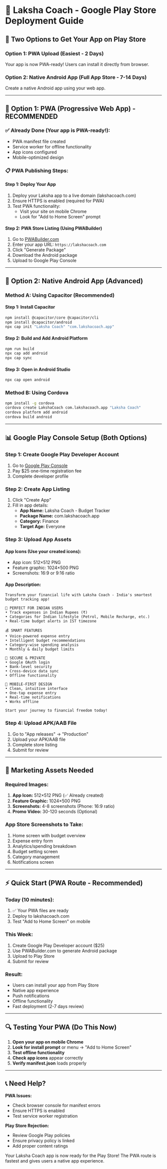 # 📱 Laksha Coach - Google Play Store Deployment Guide

## 🎯 **Two Options to Get Your App on Play Store**

### **Option 1: PWA Upload (Easiest - 2 Days)**
Your app is now PWA-ready! Users can install it directly from browser.

### **Option 2: Native Android App (Full App Store - 7-14 Days)**
Create a native Android app using your web app.

---

## 🚀 **Option 1: PWA (Progressive Web App) - RECOMMENDED**

### **✅ Already Done (Your app is PWA-ready!):**
- PWA manifest file created
- Service worker for offline functionality
- App icons configured
- Mobile-optimized design

### **📋 PWA Publishing Steps:**

#### **Step 1: Deploy Your App**
1. Deploy your Laksha app to a live domain (lakshacoach.com)
2. Ensure HTTPS is enabled (required for PWA)
3. Test PWA functionality:
   - Visit your site on mobile Chrome
   - Look for "Add to Home Screen" prompt

#### **Step 2: PWA Store Listing (Using PWABuilder)**
1. Go to [PWABuilder.com](https://www.pwabuilder.com)
2. Enter your app URL: `https://lakshacoach.com`
3. Click "Generate Package"
4. Download the Android package
5. Upload to Google Play Console

---

## 🔧 **Option 2: Native Android App (Advanced)**

### **Method A: Using Capacitor (Recommended)**

#### **Step 1: Install Capacitor**
```bash
npm install @capacitor/core @capacitor/cli
npm install @capacitor/android
npx cap init "Laksha Coach" "com.lakshacoach.app"
```

#### **Step 2: Build and Add Android Platform**
```bash
npm run build
npx cap add android
npx cap sync
```

#### **Step 3: Open in Android Studio**
```bash
npx cap open android
```

### **Method B: Using Cordova**
```bash
npm install -g cordova
cordova create LakshaCoach com.lakshacoach.app "Laksha Coach"
cordova platform add android
cordova build android
```

---

## 📊 **Google Play Console Setup (Both Options)**

### **Step 1: Create Google Play Developer Account**
1. Go to [Google Play Console](https://play.google.com/console)
2. Pay $25 one-time registration fee
3. Complete developer profile

### **Step 2: Create App Listing**
1. Click "Create App"
2. Fill in app details:
   - **App Name:** Laksha Coach - Budget Tracker
   - **Package Name:** com.lakshacoach.app
   - **Category:** Finance
   - **Target Age:** Everyone

### **Step 3: Upload App Assets**

#### **App Icons (Use your created icons):**
- App icon: 512×512 PNG
- Feature graphic: 1024×500 PNG
- Screenshots: 16:9 or 9:16 ratio

#### **App Description:**
```
Transform your financial life with Laksha Coach - India's smartest budget tracking app!

🎯 PERFECT FOR INDIAN USERS
• Track expenses in Indian Rupees (₹)
• Categories for Indian lifestyle (Petrol, Mobile Recharge, etc.)
• Real-time budget alerts in IST timezone

💰 SMART FEATURES
• Voice-powered expense entry
• Intelligent budget recommendations
• Category-wise spending analysis
• Monthly & daily budget limits

🔐 SECURE & PRIVATE
• Google OAuth login
• Bank-level security
• Cross-device data sync
• Offline functionality

📱 MOBILE-FIRST DESIGN
• Clean, intuitive interface
• One-tap expense entry
• Real-time notifications
• Works offline

Start your journey to financial freedom today!
```

### **Step 4: Upload APK/AAB File**
1. Go to "App releases" → "Production"
2. Upload your APK/AAB file
3. Complete store listing
4. Submit for review

---

## 🎨 **Marketing Assets Needed**

### **Required Images:**
1. **App Icon:** 512×512 PNG (✅ Already created)
2. **Feature Graphic:** 1024×500 PNG
3. **Screenshots:** 4-8 screenshots (Phone: 16:9 ratio)
4. **Promo Video:** 30-120 seconds (Optional)

### **App Store Screenshots to Take:**
1. Home screen with budget overview
2. Expense entry form
3. Analytics/spending breakdown
4. Budget setting screen
5. Category management
6. Notifications screen

---

## ⚡ **Quick Start (PWA Route - Recommended)**

### **Today (10 minutes):**
1. ✅ Your PWA files are ready
2. Deploy to lakshacoach.com
3. Test "Add to Home Screen" on mobile

### **This Week:**
1. Create Google Play Developer account ($25)
2. Use PWABuilder.com to generate Android package
3. Upload to Play Store
4. Submit for review

### **Result:**
- Users can install your app from Play Store
- Native app experience
- Push notifications
- Offline functionality
- Fast deployment (2-7 days review)

---

## 🔍 **Testing Your PWA (Do This Now)**

1. **Open your app on mobile Chrome**
2. **Look for install prompt** or menu → "Add to Home Screen"
3. **Test offline functionality**
4. **Check app icons** appear correctly
5. **Verify manifest.json** loads properly

---

## 📞 **Need Help?**

**PWA Issues:**
- Check browser console for manifest errors
- Ensure HTTPS is enabled
- Test service worker registration

**Play Store Rejection:**
- Review Google Play policies
- Ensure privacy policy is linked
- Add proper content ratings

Your Laksha Coach app is now ready for the Play Store! The PWA route is fastest and gives users a native app experience.
